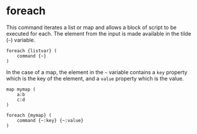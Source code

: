# foreach #

This command iterates a list or map and allows a block of script to be executed for each. The element from the input is made available in the tilde (`~`) variable.

    foreach {listvar} (
        command {~}
    )

In the case of a map, the element in the `~` variable contains a `key` property which is the key of the element, and a `value` property which is the value.

    map mymap (
        a:b
        c:d
    )

    foreach {mymap} (
        command {~:key} {~:value}
    )
